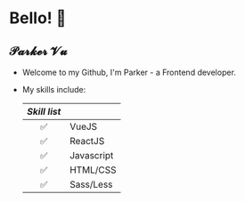 # Bello! 🧡

## 𝒫𝓪𝓻𝓴𝓮𝓻 𝓥𝓾

- Welcome to my Github, I'm Parker - a Frontend developer.

- My skills include:

  | _Skill list_ |            |
  | :----------: | :--------- |
  |      ✅      | VueJS      |
  |      ✅      | ReactJS    |
  |      ✅      | Javascript |
  |      ✅      | HTML/CSS   |
  |      ✅      | Sass/Less  |
